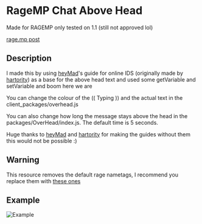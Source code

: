 # RageMP Chat Above Head
 
Made for RAGEMP only tested on 1.1 (still not approved lol)

[rage.mp post](https://rage.mp/files/file/366-js-chat-messages-above-head-and-typing-indicator/)

## Description
I made this by using [heyMad](https://rage.mp/profile/30788-heymad/)'s guide for online IDS (originally made by [hartority](https://rage.mp/profile/46-hartority/)) as a base for the above head text and used some getVariable and setVariable and boom here we are

You can change the colour of the (( Typing )) and the actual text in the client_packages/overhead.js

You can also change how long the message stays above the head in the packages/OverHead/index.js. The default time is 5 seconds.

Huge thanks to [heyMad](https://rage.mp/profile/30788-heymad/) and [hartority](https://rage.mp/profile/46-hartority/) for making the guides without them this would not be possible :) 

## Warning
This resource removes the default rage nametags, I recommend you replace them with [these ones](https://rage.mp/forums/topic/2568-v035-implementing-custom-nametags/)

## Example
![Example](https://i.ibb.co/7VzDRYC/ex.gif)
